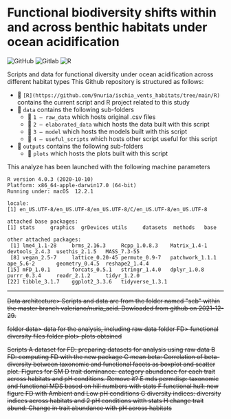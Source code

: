 # Functional biodiversity shifts within and across benthic habitats under ocean acidification

![GitHub](https://img.shields.io/badge/github-%23181717.svg?&style=for-the-badge&logo=github&logoColor=white")
![Gitlab](https://img.shields.io/badge/gitlab-%23FCA121.svg?&style=for-the-badge&logo=gitlab&logoColor=black")
![R](https://img.shields.io/badge/R-v4.0.3-276DC3?style=for-the-badge&logo=r&logoColor=white")

Scripts and data for functional diversity under ocean acidification across different habitat types
This Github repository is structured as follows:

- :file_folder: ``[R](https://github.com/9nuria/ischia_vents_habitats/tree/main/R)`` contains the current script and R project related to this study
- :file_folder: ``data`` contains the following sub-folders
  - :file_folder: ``1 – raw_data`` which hosts original .csv files
  - :file_folder: ``2 – elaborated_data`` which hosts the data built with this script
  - :file_folder: ``3 – model`` which hosts the models built with this script
  - :file_folder: ``4 – useful_scripts`` which hosts other script useful for this script
- :file_folder: ``outputs`` contains the following sub-folders
  - :file_folder: ``plots`` which hosts the plots built with this script

This analyze has been launched with the following machine parameters

```{Session Info, echo = T}
R version 4.0.3 (2020-10-10)
Platform: x86_64-apple-darwin17.0 (64-bit)
Running under: macOS  12.2.1

locale:
[1] en_US.UTF-8/en_US.UTF-8/en_US.UTF-8/C/en_US.UTF-8/en_US.UTF-8

attached base packages:
[1] stats     graphics  grDevices utils     datasets  methods   base     

other attached packages:
 [1] lme4_1.1-28     brms_2.16.3     Rcpp_1.0.8.3    Matrix_1.4-1    devtools_2.4.3  usethis_2.1.5   MASS_7.3-55    
 [8] vegan_2.5-7     lattice_0.20-45 permute_0.9-7   patchwork_1.1.1 ape_5.6-2       geometry_0.4.5  reshape2_1.4.4 
[15] mFD_1.0.1       forcats_0.5.1   stringr_1.4.0   dplyr_1.0.8     purrr_0.3.4     readr_2.1.2     tidyr_1.2.0    
[22] tibble_3.1.7    ggplot2_3.3.6   tidyverse_1.3.1
```
-------------------

<del>
Data architecture> Scripts and data are from the folder named "seb" within the master branch valeriano/nuria_acid. Dowloaded from github on 2021-12-29. 

folder data> data for the analysis, including raw data 
folder FD> functional diversity files
folder plot> plots obtained

Scripts
A dataset for FD: preparing datasets for analysis using raw data
B FD: computing FD with the new package
C mean beta: Correlation of beta-diversity between taxonomic and functional facets as boxplot and scatter plot. Figures for SM 
D trait dominance: category abundance for each trait across habitats and pH conditions. Remove it? 
E mds permdisp: taxonomic and functional MDS based on hill numbers with stats
F functional hull: new figure FD with Ambient and Low pH conditions
G diversity indices: diversity indices across habitats and 2 pH conditions witth stats
H change trait abund: Change in trait abundance with pH across habitats 
</del>
